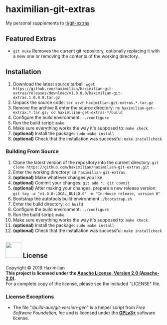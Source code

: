 # haximilian-git-extras
My personal supplements to [tj/git-extras](https://github.com/tj/git-extras).

## Featured Extras
 - `git nuke` Removes the current git repository, optionally replacing it with a new one or removing the contents of the working directory.

## Installation
1. Download the latest source tarball: `wget https://github.com/haximilian/haximilian-git-extras/releases/download/v1.0.0.0/haximilian-git-extras.1.0.0.0.tar.gz`
2. Unpack the source code: `tar xzvf haximilian-git-extras.*.tar.gz`
3. Remove the archive & enter the source directory: `rm haximilian-get-extrax.*.tar.gz; cd haximilian-get-extras-*/build`
4. Configure the build environment: `../configure`
5. Run the build script: `make`
6. Make sure everything works the way it's supposed to: `make check`
7. **(optional)** Install the package: `sudo make install`
8. **(optional)** Check that the installation was successful: `make installcheck`

### Building From Source
1. Clone the latest version of the repository into the current directory: `git clone https://github.com/haximilian/haximilian-git-extras.git`
2. Enter the working directory: `cd haximilian-git-extras`
3. **(optional)** Make whatever changes you like.
4. **(optional)** Commit your changes: `git add *; git commit`
5. **(optional)** After making your changes, prepare a new release version: `git tag -a "v1.0.0-LOCAL_BUILD.0" -m "In-House release, version 0"`
6. Bootstrap the autotools build environment:`./bootstrap.sh`
7. Enter the build directory: `cd build`
8. Configure the build environment: `../configure`
9. Run the build script: `make`
10. Make sure everything works the way it's supposed to: `make check`
11. **(optional)** Install the package: `sudo make install`
12. **(optional)** Check that the installation was successful: `make installcheck`

## [<img src="https://opensource.org/files/osi_symbol.png" width="50">](https://opensource.org/licenses/Apache-2.0) License
Copyright &copy; 2019 Haximilian<br/>
**This project is licensed under the [Apache License, Version 2.0 (Apache-2.0)](https://opensource.org/licenses/Apache-2.0).**<br>
For a complete copy of the license, please see the included "LICENSE" file.

### License Exceptions
 - The file "*/build-aux/git-version-gen*" is a helper script from *Free Software Foundation, Inc* and is licensed under the **[GPLv3+](http://www.gnu.org/licenses/)** software license.
